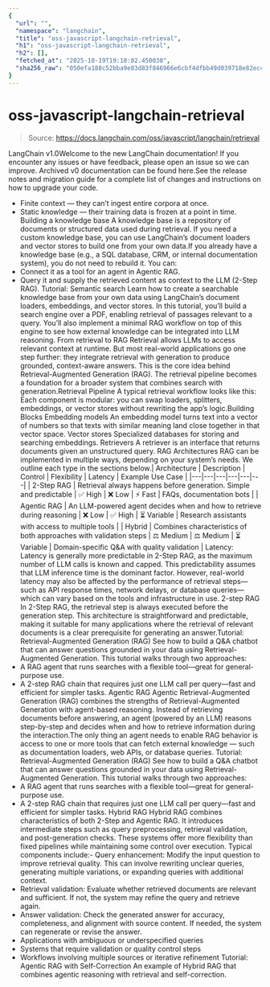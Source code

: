 ```yaml
---
{
  "url": "",
  "namespace": "langchain",
  "title": "oss-javascript-langchain-retrieval",
  "h1": "oss-javascript-langchain-retrieval",
  "h2": [],
  "fetched_at": "2025-10-19T19:18:02.450038",
  "sha256_raw": "050efa188c52bba9e83d83f846966e6cbf4dfbb49d039718e82ecc7776d39543"
}
---
```


# oss-javascript-langchain-retrieval

> Source: https://docs.langchain.com/oss/javascript/langchain/retrieval

LangChain v1.0Welcome to the new LangChain documentation! If you encounter any issues or have feedback, please open an issue so we can improve. Archived v0 documentation can be found here.See the release notes and migration guide for a complete list of changes and instructions on how to upgrade your code.
- Finite context — they can’t ingest entire corpora at once.
- Static knowledge — their training data is frozen at a point in time.
Building a knowledge base
A knowledge base is a repository of documents or structured data used during retrieval. If you need a custom knowledge base, you can use LangChain’s document loaders and vector stores to build one from your own data.If you already have a knowledge base (e.g., a SQL database, CRM, or internal documentation system), you do not need to rebuild it. You can:
- Connect it as a tool for an agent in Agentic RAG.
- Query it and supply the retrieved content as context to the LLM (2-Step RAG).
Tutorial: Semantic search
Learn how to create a searchable knowledge base from your own data using LangChain’s document loaders, embeddings, and vector stores.
In this tutorial, you’ll build a search engine over a PDF, enabling retrieval of passages relevant to a query. You’ll also implement a minimal RAG workflow on top of this engine to see how external knowledge can be integrated into LLM reasoning.
From retrieval to RAG
Retrieval allows LLMs to access relevant context at runtime. But most real-world applications go one step further: they integrate retrieval with generation to produce grounded, context-aware answers. This is the core idea behind Retrieval-Augmented Generation (RAG). The retrieval pipeline becomes a foundation for a broader system that combines search with generation.Retrieval Pipeline
A typical retrieval workflow looks like this: Each component is modular: you can swap loaders, splitters, embeddings, or vector stores without rewriting the app’s logic.Building Blocks
Embedding models
An embedding model turns text into a vector of numbers so that texts with similar meaning land close together in that vector space.
Vector stores
Specialized databases for storing and searching embeddings.
Retrievers
A retriever is an interface that returns documents given an unstructured query.
RAG Architectures
RAG can be implemented in multiple ways, depending on your system’s needs. We outline each type in the sections below.| Architecture | Description | Control | Flexibility | Latency | Example Use Case |
|---|---|---|---|---|---|
| 2-Step RAG | Retrieval always happens before generation. Simple and predictable | ✅ High | ❌ Low | ⚡ Fast | FAQs, documentation bots |
| Agentic RAG | An LLM-powered agent decides when and how to retrieve during reasoning | ❌ Low | ✅ High | ⏳ Variable | Research assistants with access to multiple tools |
| Hybrid | Combines characteristics of both approaches with validation steps | ⚖️ Medium | ⚖️ Medium | ⏳ Variable | Domain-specific Q&A with quality validation |
Latency: Latency is generally more predictable in 2-Step RAG, as the maximum number of LLM calls is known and capped. This predictability assumes that LLM inference time is the dominant factor. However, real-world latency may also be affected by the performance of retrieval steps—such as API response times, network delays, or database queries—which can vary based on the tools and infrastructure in use.
2-step RAG
In 2-Step RAG, the retrieval step is always executed before the generation step. This architecture is straightforward and predictable, making it suitable for many applications where the retrieval of relevant documents is a clear prerequisite for generating an answer.Tutorial: Retrieval-Augmented Generation (RAG)
See how to build a Q&A chatbot that can answer questions grounded in your data using Retrieval-Augmented Generation.
This tutorial walks through two approaches:
- A RAG agent that runs searches with a flexible tool—great for general-purpose use.
- A 2-step RAG chain that requires just one LLM call per query—fast and efficient for simpler tasks.
Agentic RAG
Agentic Retrieval-Augmented Generation (RAG) combines the strengths of Retrieval-Augmented Generation with agent-based reasoning. Instead of retrieving documents before answering, an agent (powered by an LLM) reasons step-by-step and decides when and how to retrieve information during the interaction.The only thing an agent needs to enable RAG behavior is access to one or more tools that can fetch external knowledge — such as documentation loaders, web APIs, or database queries.
Tutorial: Retrieval-Augmented Generation (RAG)
See how to build a Q&A chatbot that can answer questions grounded in your data using Retrieval-Augmented Generation.
This tutorial walks through two approaches:
- A RAG agent that runs searches with a flexible tool—great for general-purpose use.
- A 2-step RAG chain that requires just one LLM call per query—fast and efficient for simpler tasks.
Hybrid RAG
Hybrid RAG combines characteristics of both 2-Step and Agentic RAG. It introduces intermediate steps such as query preprocessing, retrieval validation, and post-generation checks. These systems offer more flexibility than fixed pipelines while maintaining some control over execution. Typical components include:- Query enhancement: Modify the input question to improve retrieval quality. This can involve rewriting unclear queries, generating multiple variations, or expanding queries with additional context.
- Retrieval validation: Evaluate whether retrieved documents are relevant and sufficient. If not, the system may refine the query and retrieve again.
- Answer validation: Check the generated answer for accuracy, completeness, and alignment with source content. If needed, the system can regenerate or revise the answer.
- Applications with ambiguous or underspecified queries
- Systems that require validation or quality control steps
- Workflows involving multiple sources or iterative refinement
Tutorial: Agentic RAG with Self-Correction
An example of Hybrid RAG that combines agentic reasoning with retrieval and self-correction.
